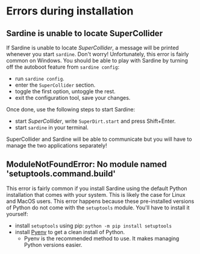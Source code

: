 # Errors during installation

## Sardine is unable to locate SuperCollider

If Sardine is unable to locate *SuperCollider*, a message will be printed whenever you start `sardine`. Don't worry!
Unfortunately, this error is fairly common on Windows. You should be able to play with Sardine by turning off the
autoboot feature from `sardine config`:
- run `sardine config`.
- enter the `SuperCollider` section.
- toggle the first option, untoggle the rest.
- exit the configuration tool, save your changes.

Once done, use the following steps to start Sardine:
- start *SuperCollider*, write `SuperDirt.start` and press Shift+Enter.
- start `sardine` in your terminal.

SuperCollider and Sardine will be able to communicate but you will have to manage the two applications separately!

## ModuleNotFoundError: No module named 'setuptools.command.build'

This error is fairly common if you install Sardine using the default Python installation that comes with your system.
This is likely  the case for Linux and MacOS users. This error happens because these pre-installed versions of Python
do not come with the `setuptools` module. You'll have to install it yourself:
  - install `setuptools` using pip: `python -m pip install setuptools`
  - install [Pyenv](https://github.com/pyenv/pyenv) to get a clean install of Python.
    - Pyenv is the recommended method to use. It makes managing Python versions easier.



